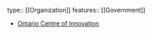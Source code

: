 type:: [[Organization]]
features:: [[Government]]

- [Ontario Centre of Innovation](https://www.oc-innovation.ca/)